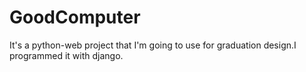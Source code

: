 # GoodComputer
It's a python-web project that I'm going to use for graduation design.I programmed it with django.
